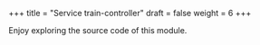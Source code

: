 +++
title = "Service train-controller"
draft = false
weight = 6
+++

Enjoy exploring the source code of this module.
